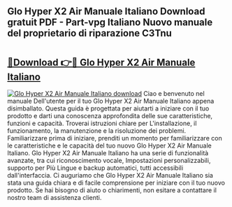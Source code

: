 ## Glo Hyper X2 Air Manuale Italiano Download gratuit PDF - Part-vpg Italiano Nuovo manuale del proprietario di riparazione C3Tnu

# <h2><a href="http://dffmcdp.blite.top/?on=Glo+Hyper+X2+Air+Manuale+Italiano">🔗Download 👉🔴 Glo Hyper X2 Air Manuale Italiano</a></h2>

[![Glo Hyper X2 Air Manuale Italiano download](https://i.imgur.com/lujVjoI.png)](http://dffmcdp.blite.top/?on=Glo+Hyper+X2+Air+Manuale+Italiano)
Ciao e benvenuto nel manuale Dell'utente per il tuo Glo Hyper X2 Air Manuale Italiano appena disimballato. Questa guida è progettata per aiutarti a iniziare con il tuo prodotto e darti una conoscenza approfondita delle sue caratteristiche, funzioni e capacità. Troverai istruzioni chiare per L'installazione, il funzionamento, la manutenzione e la risoluzione dei problemi. Familiarizzare prima di iniziare, prenditi un momento per familiarizzare con le caratteristiche e le capacità del tuo nuovo Glo Hyper X2 Air Manuale Italiano. Glo Hyper X2 Air Manuale Italiano ha una serie di funzionalità avanzate, tra cui riconoscimento vocale, Impostazioni personalizzabili, supporto per Più Lingue e backup automatici, tutti accessibili dall'interfaccia. Ci auguriamo che Glo Hyper X2 Air Manuale Italiano sia stata una guida chiara e di facile comprensione per iniziare con il tuo nuovo prodotto. Se hai bisogno di aiuto o chiarimenti, non esitare a contattare il nostro team di assistenza clienti.
